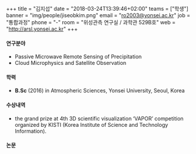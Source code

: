 +++
title = "김지섭"
date = "2018-03-24T13:39:46+02:00"
teams = ["학생"]
banner = "img/people/jiseobkim.png"
email = "ro2003@yonsei.ac.kr"
job = "통합과정"
phone = "-"
room = "위성관측 연구실 / 과학관 529B호"
web = "http://arsl.yonsei.ac.kr"
+++

#### 연구분야
+ Passive Microwave Remote Sensing of Precipitation
+ Cloud Microphysics and Satellite Observation

#### 학력
 + **B.Sc** (2016) in Atmospheric Sciences, Yonsei University, Seoul, Korea

#### 수상내역
 + the grand prize at 4th 3D scientific visualization ‘VAPOR’ competition organized by KISTI (Korea Institute of Science and Technology Information).


#### 논문

